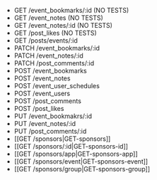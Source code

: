 * GET /event_bookmarks/:id (NO TESTS)
* GET /event_notes (NO TESTS)
* GET /event_notes/:id (NO TESTS)
* GET /post_likes (NO TESTS)
* GET /posts/events/:id
* PATCH /event_bookmarks/:id
* PATCH /event_notes/:id
* PATCH /post_comments/:id
* POST /event_bookmarks
* POST /event_notes
* POST /event_user_schedules
* POST /event_users
* POST /post_comments
* POST /post_likes
* PUT /event_bookmakrs/:id
* PUT /event_notes/:id
* PUT /post_comments/:id
* [[GET /sponsors|GET-sponsors]]
* [[GET /sponsors/:id|GET-sponsors-id]]
* [[GET /sponsors/app|GET-sponsors-app]]
* [[GET /sponsors/event|GET-sponsors-event]]
* [[GET /sponsors/group|GET-sponsors-group]]